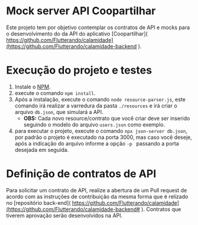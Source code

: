 # Mock server API Coopartilhar

Este projeto tem por objetivo contemplar os contratos de API e mocks para o desenvolvimento do da API do aplicativo [Coopartilhar]( https://github.com/Flutterando/calamidade](https://github.com/Flutterando/calamidade-backend ).

# Execução do projeto e testes

1. Instale o [NPM](https://docs.npmjs.com/downloading-and-installing-node-js-and-npm).
2. execute o comando `npm install`.
3. Após a instalação, execute o comando `node resource-parser.js`, este comando irá realizar a varredura da pasta `./resources` e irá criar o arquivo `db.json`, que simulará a API.
    - **OBS:** Cada novo resource/contrato que você criar deve ser inserido seguindo o modelo do arquivo `users.json` como exemplo.
5. para executar o projeto, execute o comando `npx json-server db.json`, por padrão o projeto é executado na porta 3000, mas caso você deseje, após a indicação do arquivo informe a opção `-p ` passando a porta desejada em seguida.

# Definição de contratos de API

Para solicitar um contrato de API, realize a abertura de um Pull request de acordo com as instruções de contribuição da mesma forma que é relizado no [repositório back-end]( https://github.com/Flutterando/calamidade](https://github.com/Flutterando/calamidade-backend# ). Contratos que tiverem aprovação serão desenvolvidos na API.
